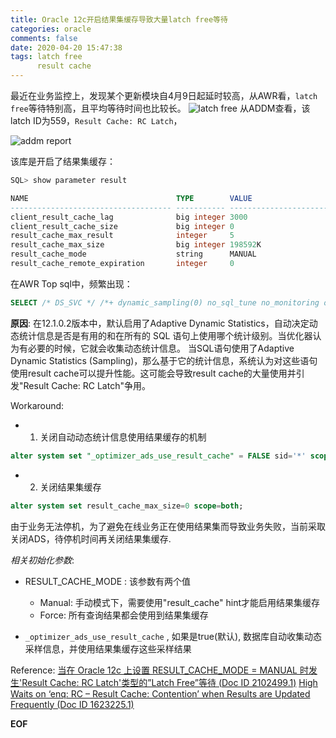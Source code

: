 ```yaml
---
title: Oracle 12c开启结果集缓存导致大量latch free等待
categories: oracle
comments: false
date: 2020-04-20 15:47:38
tags: latch free
      result cache
---
```

最近在业务监控上，发现某个更新模块自4月9日起延时较高，从AWR看，`latch free`等待特别高，且平均等待时间也比较长。
![latch free](/images/latch_free.jpg)
从ADDM查看，该latch ID为559，`Result Cache: RC Latch`，

![addm report](/images/latch_free_addm.jpg)

该库是开启了结果集缓存：
```sql
SQL> show parameter result

NAME                                 TYPE        VALUE
------------------------------------ ----------- ------------------------------
client_result_cache_lag              big integer 3000
client_result_cache_size             big integer 0
result_cache_max_result              integer     5
result_cache_max_size                big integer 198592K
result_cache_mode                    string      MANUAL
result_cache_remote_expiration       integer     0
```
在AWR Top sql中，频繁出现：
```sql
SELECT /* DS_SVC */ /*+ dynamic_sampling(0) no_sql_tune no_monitoring optimizer_features_enable(default) no_parallel result_cache(snapshot=3600) OPT_ESTIMATE(@"innerQuery", TABLE, "XX", ROWS=30319104.08) */ C1, C2, C3 FROM (SELECT /*+
```

__原因__:
在12.1.0.2版本中，默认启用了Adaptive Dynamic Statistics，自动决定动态统计信息是否是有用的和在所有的 SQL 语句上使用哪个统计级别。当优化器认为有必要的时候，它就会收集动态统计信息。
当SQL语句使用了Adaptive Dynamic Statistics (Sampling)，那么基于它的统计信息，系统认为对这些语句使用result cache可以提升性能。这可能会导致result cache的大量使用并引发"Result Cache: RC Latch"争用。

Workaround:
* 1. 关闭自动动态统计信息使用结果缓存的机制

```sql
alter system set "_optimizer_ads_use_result_cache" = FALSE sid='*' scope=both;
```

* 2. 关闭结果集缓存

```sql
alter system set result_cache_max_size=0 scope=both;
```

由于业务无法停机，为了避免在线业务正在使用结果集而导致业务失败，当前采取关闭ADS，待停机时间再关闭结果集缓存.


_相关初始化参数_:

* RESULT_CACHE_MODE : 该参数有两个值
    - Manual: 手动模式下，需要使用"result_cache" hint才能启用结果集缓存
    - Force: 所有查询结果都会使用到结果集缓存

* `_optimizer_ads_use_result_cache` , 如果是true(默认), 数据库自动收集动态采样信息，并使用结果集缓存这些采样结果




Reference:
[当在 Oracle 12c 上设置 RESULT_CACHE_MODE = MANUAL 时发生'Result Cache: RC Latch'类型的”Latch Free”等待 (Doc ID 2102499.1)](https://support.oracle.com/epmos/faces/DocumentDisplay?_afrLoop=98181864050001&id=2102499.1&_afrWindowMode=0&_adf.ctrl-state=ix3ibxic_110)
[High Waits on ‘enq: RC – Result Cache: Contention’ when Results are Updated Frequently (Doc ID 1623225.1)]()


__EOF__

